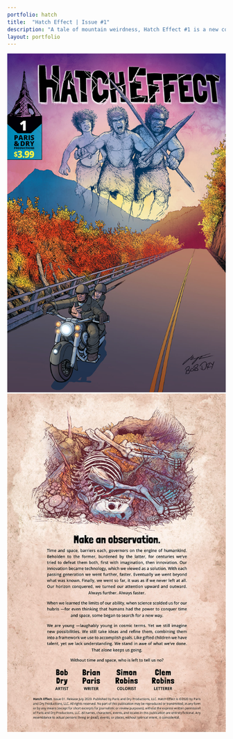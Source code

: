 ```yaml
---
portfolio: hatch
title:  "Hatch Effect | Issue #1"
description: "A tale of mountain weirdness, Hatch Effect #1 is a new comic book series from creators Bob Dry and Brian Paris. It is Fall along the Blue Ridge Parkway. Sheila and Paul are out for a peaceful ride when suddenly honk honk, skreeeee, crash!"
layout: portfolio
---
```

<div class="row">
    <div class="col-md-6">
    <img src="../images/hatch1.jpg" class="img-fluid"/>
    </div>
    <div class="col-md-6">
    <img src="../images/hatch2.jpg" class="img-fluid"/>
    </div>
</div>